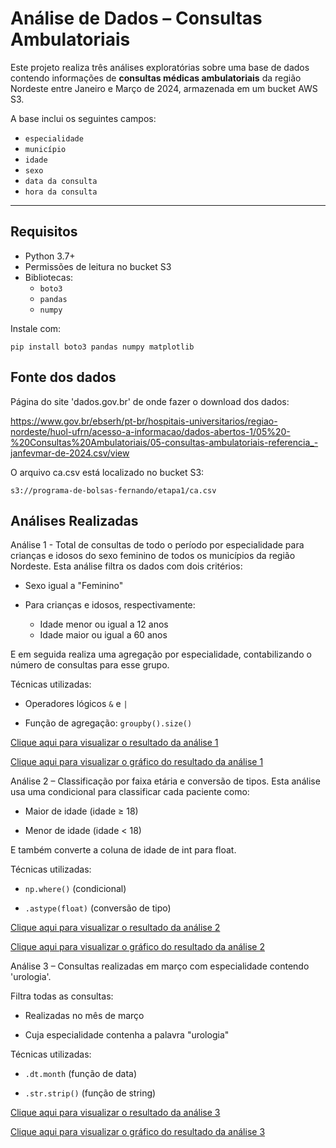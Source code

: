 # Análise de Dados – Consultas Ambulatoriais

Este projeto realiza três análises exploratórias sobre uma base de dados contendo informações de **consultas médicas ambulatoriais** da região Nordeste entre Janeiro e Março de 2024, armazenada em um bucket AWS S3.

A base inclui os seguintes campos:
- `especialidade`
- `município`
- `idade`
- `sexo`
- `data da consulta`
- `hora da consulta`

---

## Requisitos

- Python 3.7+
- Permissões de leitura no bucket S3
- Bibliotecas:
  - `boto3`
  - `pandas`
  - `numpy`

Instale com:

```
pip install boto3 pandas numpy matplotlib
```

## Fonte dos dados

Página do site 'dados.gov.br' de onde fazer o download dos dados:

https://www.gov.br/ebserh/pt-br/hospitais-universitarios/regiao-nordeste/huol-ufrn/acesso-a-informacao/dados-abertos-1/05%20-%20Consultas%20Ambulatoriais/05-consultas-ambulatoriais-referencia_-janfevmar-de-2024.csv/view

O arquivo ca.csv está localizado no bucket S3:

`s3://programa-de-bolsas-fernando/etapa1/ca.csv`

## Análises Realizadas

Análise 1 - Total de consultas de todo o período por especialidade para crianças e idosos do sexo feminino de todos os municípios da região Nordeste.
Esta análise filtra os dados com dois critérios:

- Sexo igual a "Feminino"

- Para crianças e idosos, respectivamente: 
    - Idade menor ou igual a 12 anos
    - Idade maior ou igual a 60 anos

E em seguida realiza uma agregação por especialidade, contabilizando o número de consultas para esse grupo.

Técnicas utilizadas:

- Operadores lógicos `&` e `|` 

- Função de agregação: `groupby().size()`

[Clique aqui para visualizar o resultado da análise 1](analise1.csv)

[Clique aqui para visualizar o gráfico do resultado da análise 1](analise1.png)

Análise 2 – Classificação por faixa etária e conversão de tipos. Esta análise usa uma condicional para classificar cada paciente como:

- Maior de idade (idade ≥ 18)

- Menor de idade (idade < 18)

E também converte a coluna de idade de int para float.

Técnicas utilizadas:

- `np.where()` (condicional)

- `.astype(float)` (conversão de tipo)

[Clique aqui para visualizar o resultado da análise 2](analise2.csv)

[Clique aqui para visualizar o gráfico do resultado da análise 2](analise2.png)

Análise 3 – Consultas realizadas em março com especialidade contendo 'urologia'. 

Filtra todas as consultas:

- Realizadas no mês de março

- Cuja especialidade contenha a palavra "urologia"

Técnicas utilizadas:

- `.dt.month` (função de data)

- `.str.strip()` (função de string)

[Clique aqui para visualizar o resultado da análise 3](analise3.csv)

[Clique aqui para visualizar o gráfico do resultado da análise 3](analise3.png)